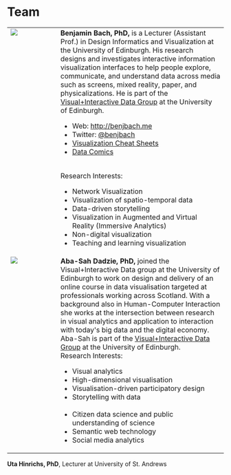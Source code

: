 # Team 

<table>
  <tr>
    <td style="vertical-align:top;width:100px;"><img src="images/me.png"/></td>
    <td style="vertical-align:top;">
      <b><!-- a href="bach.html" -->Benjamin Bach, PhD<!-- /a -->,</b> is a Lecturer (Assistant Prof.) in Design Informatics and Visualization at the University of Edinburgh. His research designs and investigates interactive information visualization interfaces to help people explore, communicate, and understand data across media such as screens, mixed reality, paper, and physicalizations. He is part of the <a href="http://visualinteractivedata.github.io">Visual+Interactive Data Group</a> at the University of Edinburgh.

<ul>
  <li>Web: <a href="http://benjbach.me">http://benjbach.me</a></li>
  <li>Twitter: <a href="https://twitter.com/benjbach">@benjbach</a></li>
  <li><a href="http://visualizationcheatsheets.github.io">Visualization Cheat Sheets</a></li>
  <li><a href="http://datacomics.net">Data Comics</a></li>
</ul>

<br />Research Interests: 
<ul>
  <li>Network Visualization</li>
  <li>Visualization of spatio-temporal data</li>
  <li>Data-driven storytelling</li>
  <li>Visualization in Augmented and Virtual Reality (Immersive Analytics)</li>
  <li>Non-digital visualization</li>
  <li>Teaching and learning visualization</li>
</ul>
   </td>
  </tr>
  <tr>
    <td style="vertical-align:top;width:100px;"><img src="images/aba-sah.jpg"/></td>
    <td style="vertical-align:top;">
      <b>Aba-Sah Dadzie, PhD,</b> joined the Visual+Interactive Data group at the University of Edinburgh to work on design and delivery of an online course in data visualisation targeted at professionals working across Scotland. With a background also in Human-Computer Interaction she works at the intersection between research in visual analytics and application to interaction with today's big data and the digital economy. Aba-Sah is part of the <a href="http://visualinteractivedata.github.io">Visual+Interactive Data Group</a> at the University of Edinburgh.

<br />
Research Interests:
    <ul>
      <li>Visual analytics</li>
      <li>High-dimensional visualisation</li>
      <li>Visualisation-driven participatory design</li>
      <li>Storytelling with data</li><br />
      <li>Citizen data science and public understanding of science</li>
      <li>Semantic web technology</li>
      <li>Social media analytics</li>
    </ul>
   </td>
  </tr>
</table>
  
<!-- __Gian Marco Campagnolo, PhD__, Lecturer at University of Edinburgh -->

__Uta Hinrichs, PhD__, Lecturer at University of St. Andrews

